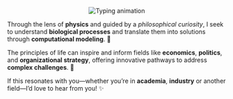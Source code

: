 <p align="center">
  <img src="https://readme-typing-svg.demolab.com?font=Fira+Code&weight=500&size=18&pause=500&color=1B93F7&width=800&lines=I+am+fascinated+by+how+life+solves+problems." alt="Typing animation" />
</p>

Through the lens of **physics** and guided by a *philosophical curiosity*, I seek to understand **biological processes** and translate them into solutions through **computational modeling**. 🧠

The principles of life can inspire and inform fields like **economics**, **politics**, and **organizational strategy**, offering innovative pathways to address **complex challenges**. 🌱

If this resonates with you—whether you’re in **academia**, **industry** or another field—I’d love to hear from you! ✨
